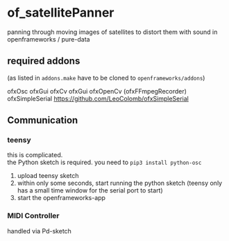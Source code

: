 # of_satellitePanner
panning through moving images of satellites to distort them with sound in openframeworks / pure-data

## required addons

(as listed in `addons.make` have to be cloned to `openframeworks/addons`)

ofxOsc
ofxGui
ofxCv
ofxGui
ofxOpenCv
(ofxFFmpegRecorder)
ofxSimpleSerial https://github.com/LeoColomb/ofxSimpleSerial

## Communication

### teensy

this is complicated.  
the Python sketch is required. you need to `pip3 install python-osc` 

1. upload teensy sketch
2. within only some seconds, start running the python sketch (teensy only has a small time window for the serial port to start)
3. start the openframeworks-app


### MIDI Controller

handled via Pd-sketch

